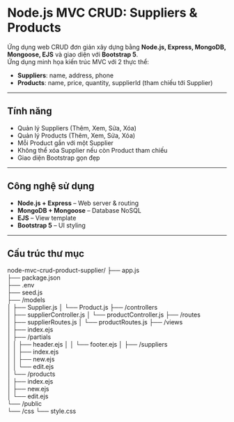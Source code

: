 # Node.js MVC CRUD: Suppliers & Products

Ứng dụng web CRUD đơn giản xây dựng bằng **Node.js, Express, MongoDB, Mongoose, EJS** và giao diện với **Bootstrap 5**.  
Ứng dụng minh họa kiến trúc MVC với 2 thực thể:

- **Suppliers**: name, address, phone  
- **Products**: name, price, quantity, supplierId (tham chiếu tới Supplier)

---

## Tính năng

- Quản lý Suppliers (Thêm, Xem, Sửa, Xóa)
- Quản lý Products (Thêm, Xem, Sửa, Xóa)
- Mỗi Product gắn với một Supplier
- Không thể xóa Supplier nếu còn Product tham chiếu
- Giao diện Bootstrap gọn đẹp

---

## Công nghệ sử dụng

- **Node.js + Express** – Web server & routing  
- **MongoDB + Mongoose** – Database NoSQL  
- **EJS** – View template  
- **Bootstrap 5** – UI styling  

---

## Cấu trúc thư mục

node-mvc-crud-product-supplier/
├── app.js                  
├── package.json            
├── .env                    
├── seed.js                
├── /models                
│   ├── Supplier.js
│   └── Product.js
├── /controllers           
│   ├── supplierController.js
│   └── productController.js
├── /routes                 
│   ├── supplierRoutes.js
│   └── productRoutes.js
├── /views                 
│   ├── index.ejs          
│   ├── /partials           
│   │   ├── header.ejs
│   │   └── footer.ejs
│   ├── /suppliers          
│   │   ├── index.ejs       
│   │   ├── new.ejs         
│   │   └── edit.ejs       
│   └── /products           
│       ├── index.ejs      
│       ├── new.ejs        
│       └── edit.ejs       
└── /public           
    └── /css
        └── style.css

